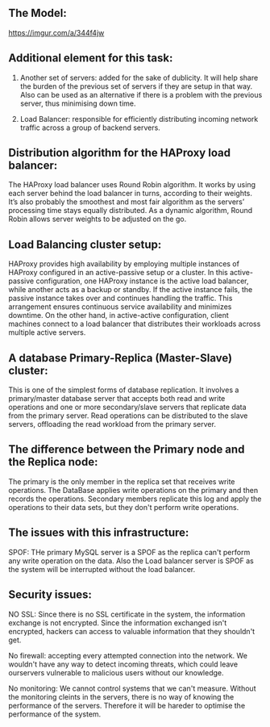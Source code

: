 ## The Model:
https://imgur.com/a/344f4jw

## Additional element for this task:

1) Another set of servers: added for the sake of dublicity. It will help share the burden of the previous set of servers if they are setup in that way. Also can be used as an alternative if there is a problem with the previous server, thus minimising down time.

2) Load Balancer: responsible for efficiently distributing incoming network traffic across a group of backend servers.

## Distribution algorithm for the HAProxy load balancer:

The HAProxy load balancer uses Round Robin algorithm. It works by using each server behind the load balancer in turns, according to their weights. It’s also probably the smoothest and most fair algorithm as the servers’ processing time stays equally distributed. As a dynamic algorithm, Round Robin allows server weights to be adjusted on the go.

## Load Balancing cluster setup:

HAProxy provides high availability by employing multiple instances of HAProxy configured in an active-passive setup or a cluster. In this active-passive configuration, one HAProxy instance is the active load balancer, while another acts as a backup or standby. If the active instance fails, the passive instance takes over and continues handling the traffic. This arrangement ensures continuous service availability and minimizes downtime.
On the other hand, in active-active configuration, client machines connect to a load balancer that distributes their workloads across multiple active servers.

## A database Primary-Replica (Master-Slave) cluster:

This is one of the simplest forms of database replication. It involves a primary/master database server that accepts both read and write operations and one or more secondary/slave servers that replicate data from the primary server. Read operations can be distributed to the slave servers, offloading the read workload from the primary server.

## The difference between the Primary node and the Replica node:

The primary is the only member in the replica set that receives write operations. The DataBase applies write operations on the primary and then records the operations. Secondary members replicate this log and apply the operations to their data sets, but they don't perform write operations.

## The issues with this infrastructure:

SPOF: THe primary MySQL server is a SPOF as the replica can't perform any write operation on the data. Also the Load balancer server is SPOF as the system will be interrupted without the load balancer.

## Security issues:

NO SSL: Since there is no SSL certificate in the system, the information exchange is not encrypted. Since the information exchanged isn't encrypted, hackers can access to valuable information that they shouldn't get.

No firewall: accepting every attempted connection into the network. We wouldn't have any way to detect incoming threats, which could leave ourservers vulnerable to malicious users without our knowledge.

No monitoring: We cannot control systems that we can't measure. Without the monitoring cleints in the servers, there is no way of knowing the performance of the servers. Therefore it will be hareder to optimise the performance of the system.
